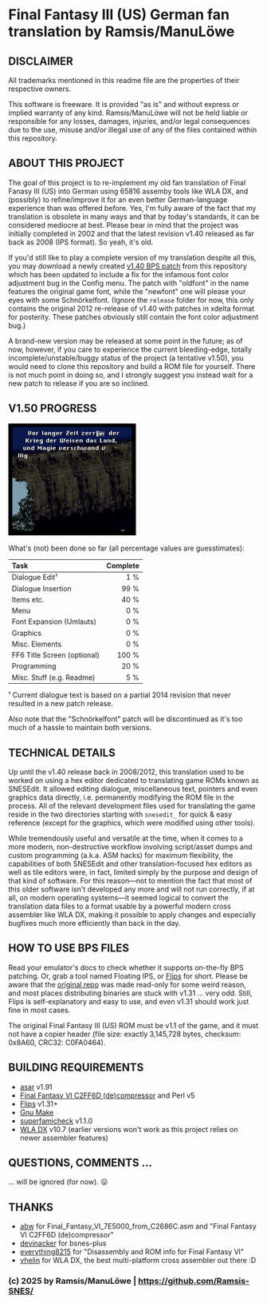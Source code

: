 # Final Fantasy III (US) German fan translation by Ramsis/ManuLöwe

## DISCLAIMER

All trademarks mentioned in this readme file are the properties of their respective owners.

This software is freeware. It is provided "as is" and without express or implied warranty of any kind. Ramsis/ManuLöwe will not be held liable or responsible for any losses, damages, injuries, and/or legal consequences due to the use, misuse and/or illegal use of any of the files contained within this repository.

## ABOUT THIS PROJECT

The goal of this project is to re-implement my old fan translation of Final Fanasy III (US) into German using 65816 assemby tools like WLA DX, and (possibly) to refine/improve it for an even better German-language experience than was offered before. Yes, I'm fully aware of the fact that my translation is obsolete in many ways and that by today's standards, it can be considered mediocre at best. Please bear in mind that the project was initially completed in 2002 and that the latest revision v1.40 released as far back as 2008 (IPS format). So yeah, it's old.

If you'd still like to play a complete version of my translation despite all this, you may download a newly created [v1.40 BPS patch](https://github.com/Ramsis-SNES/fan-translation-ff3us-ger/tree/master/patch) from this repository which has been updated to include a fix for the infamous font color adjustment bug in the Config menu. The patch with "oldfont" in the name features the original game font, while the "newfont" one will please your eyes with some Schnörkelfont. (Ignore the `release` folder for now, this only contains the original 2012 re-release of v1.40 with patches in xdelta format for posterity. These patches obviously still contain the font color adjustment bug.)

A brand-new version may be released at some point in the future; as of now, however, if you care to experience the current bleeding-edge, totally incomplete/unstable/buggy status of the project (a tentative v1.50), you would need to clone this repository and build a ROM file for yourself. There is not much point in doing so, and I strongly suggest you instead wait for a new patch to release if you are so inclined.

## V1.50 PROGRESS

![A screenshot from the intro sequence showing buggy text rendering due to special characters not yet re-implemented](screenshots/ff3us_ger-20250828-211406.png)

What's (not) been done so far (all percentage values are guesstimates):

| Task                            | Complete                   |
| :-----------                    | -------------------------: |
| Dialogue Edit¹                  |   1 % |
| Dialogue Insertion              |  99 % |
| Items etc.                      |  40 % |
| Menu                            |   0 % |
| Font Expansion (Umlauts)        |   0 % |
| Graphics                        |   0 % |
| Misc. Elements                  |   0 % |
| FF6 Title Screen (optional)     | 100 % |
| Programming                     |  20 % |
| Misc. Stuff (e.g. Readme)       |   5 % |

¹ Current dialogue text is based on a partial 2014 revision that never resulted in a new patch release.

Also note that the "Schnörkelfont" patch will be discontinued as it's too much of a hassle to maintain both versions.

## TECHNICAL DETAILS

Up until the v1.40 release back in 2008/2012, this translation used to be worked on using a hex editor dedicated to translating game ROMs known as SNESEdit. It allowed editing dialogue, miscellaneous text, pointers and even graphics data directly, i.e. permanently modifying the ROM file in the process. All of the relevant development files used for translating the game reside in the two directories starting with `snesedit_` for quick & easy reference (except for the graphics, which were modified using other tools).

While tremendously useful and versatile at the time, when it comes to a more modern, non-destructive workflow involving script/asset dumps and custom programming (a.k.a. ASM hacks) for maximum flexibility, the capabilities of both SNESEdit and other translation-focused hex editors as well as tile editors were, in fact, limited simply by the purpose and design of that kind of software. For this reason—not to mention the fact that most of this older software isn't developed any more and will not run correctly, if at all, on modern operating systems—it seemed logical to convert the translation data files to a format usable by a powerful modern cross assembler like WLA DX, making it possible to apply changes and especially bugfixes much more efficiently than back in the day.

## HOW TO USE BPS FILES

Read your emulator's docs to check whether it supports on-the-fly BPS patching. Or, grab a tool named Floating IPS, or [Flips](https://git.disroot.org/Sir_Walrus/Flips) for short. Please be aware that the [original repo](https://github.com/Alcaro/Flips) was made read-only for some weird reason, and most places distributing binaries are stuck with v1.31 ... very odd. Still, Flips is self-explanatory and easy to use, and even v1.31 should work just fine in most cases.

The original Final Fantasy III (US) ROM must be v1.1 of the game, and it must not have a copier header (file size: exactly 3,145,728 bytes, checksum: 0x8A60, CRC32: C0FA0464).

## BUILDING REQUIREMENTS

- [asar](https://github.com/RPGHacker/asar) v1.91
- [Final Fantasy VI C2FF6D (de)compressor](https://www.romhacking.net/utilities/1176/) and Perl v5
- [Flips](https://git.disroot.org/Sir_Walrus/Flips) v1.31+
- [Gnu Make](https://www.gnu.org/software/make/)
- [superfamicheck](https://github.com/Optiroc/SuperFamicheck) v1.1.0
- [WLA DX](https://github.com/vhelin/wla-dx) v10.7 (earlier versions won't work as this project relies on newer assembler features)

## QUESTIONS, COMMENTS ...

... will be ignored (for now). :stuck_out_tongue:

## THANKS

- [abw](https://www.romhacking.net/community/912/) for Final_Fantasy_VI_7E5000_from_C2686C.asm and "Final Fantasy VI C2FF6D (de)compressor"
- [devinacker](https://github.com/devinacker) for bsnes-plus
- [everything8215](https://github.com/everything8215) for "Disassembly and ROM info for Final Fantasy VI"
- [vhelin](https://github.com/vhelin) for WLA DX, the best multi-platform cross assembler out there :D

### (c) 2025 by Ramsis/ManuLöwe | https://github.com/Ramsis-SNES/
